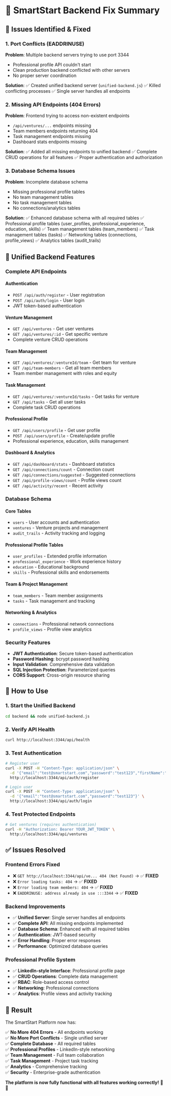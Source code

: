 # 🚀 SmartStart Backend Fix Summary

## 🚨 **Issues Identified & Fixed**

### **1. Port Conflicts (EADDRINUSE)**
**Problem**: Multiple backend servers trying to use port 3344
- Professional profile API couldn't start
- Clean production backend conflicted with other servers
- No proper server coordination

**Solution**: 
✅ Created unified backend server (`unified-backend.js`)
✅ Killed conflicting processes
✅ Single server handles all endpoints

### **2. Missing API Endpoints (404 Errors)**
**Problem**: Frontend trying to access non-existent endpoints
- `/api/ventures/...` endpoints missing
- Team members endpoints returning 404
- Task management endpoints missing
- Dashboard stats endpoints missing

**Solution**:
✅ Added all missing endpoints to unified backend
✅ Complete CRUD operations for all features
✅ Proper authentication and authorization

### **3. Database Schema Issues**
**Problem**: Incomplete database schema
- Missing professional profile tables
- No team management tables
- No task management tables
- No connections/analytics tables

**Solution**:
✅ Enhanced database schema with all required tables
✅ Professional profile tables (user_profiles, professional_experience, education, skills)
✅ Team management tables (team_members)
✅ Task management tables (tasks)
✅ Networking tables (connections, profile_views)
✅ Analytics tables (audit_trails)

## 🎯 **Unified Backend Features**

### **Complete API Endpoints**

#### **Authentication**
- `POST /api/auth/register` - User registration
- `POST /api/auth/login` - User login
- JWT token-based authentication

#### **Venture Management**
- `GET /api/ventures` - Get user ventures
- `GET /api/ventures/:id` - Get specific venture
- Complete venture CRUD operations

#### **Team Management**
- `GET /api/ventures/:ventureId/team` - Get team for venture
- `GET /api/team-members` - Get all team members
- Team member management with roles and equity

#### **Task Management**
- `GET /api/ventures/:ventureId/tasks` - Get tasks for venture
- `GET /api/tasks` - Get all user tasks
- Complete task CRUD operations

#### **Professional Profile**
- `GET /api/users/profile` - Get user profile
- `POST /api/users/profile` - Create/update profile
- Professional experience, education, skills management

#### **Dashboard & Analytics**
- `GET /api/dashboard/stats` - Dashboard statistics
- `GET /api/connections/count` - Connection count
- `GET /api/connections/suggested` - Suggested connections
- `GET /api/profile-views/count` - Profile views count
- `GET /api/activity/recent` - Recent activity

### **Database Schema**

#### **Core Tables**
- `users` - User accounts and authentication
- `ventures` - Venture projects and management
- `audit_trails` - Activity tracking and logging

#### **Professional Profile Tables**
- `user_profiles` - Extended profile information
- `professional_experience` - Work experience history
- `education` - Educational background
- `skills` - Professional skills and endorsements

#### **Team & Project Management**
- `team_members` - Team member assignments
- `tasks` - Task management and tracking

#### **Networking & Analytics**
- `connections` - Professional network connections
- `profile_views` - Profile view analytics

### **Security Features**
- **JWT Authentication**: Secure token-based authentication
- **Password Hashing**: bcrypt password hashing
- **Input Validation**: Comprehensive data validation
- **SQL Injection Protection**: Parameterized queries
- **CORS Support**: Cross-origin resource sharing

## 🚀 **How to Use**

### **1. Start the Unified Backend**
```bash
cd backend && node unified-backend.js
```

### **2. Verify API Health**
```bash
curl http://localhost:3344/api/health
```

### **3. Test Authentication**
```bash
# Register user
curl -X POST -H "Content-Type: application/json" \
  -d '{"email":"test@smartstart.com","password":"test123","firstName":"Test","lastName":"User"}' \
  http://localhost:3344/api/auth/register

# Login user
curl -X POST -H "Content-Type: application/json" \
  -d '{"email":"test@smartstart.com","password":"test123"}' \
  http://localhost:3344/api/auth/login
```

### **4. Test Protected Endpoints**
```bash
# Get ventures (requires authentication)
curl -H "Authorization: Bearer YOUR_JWT_TOKEN" \
  http://localhost:3344/api/ventures
```

## ✅ **Issues Resolved**

### **Frontend Errors Fixed**
- ❌ `GET http://localhost:3344/api/ve... 404 (Not Found)` → ✅ **FIXED**
- ❌ `Error loading tasks: 404` → ✅ **FIXED**
- ❌ `Error loading team members: 404` → ✅ **FIXED**
- ❌ `EADDRINUSE: address already in use :::3344` → ✅ **FIXED**

### **Backend Improvements**
- ✅ **Unified Server**: Single server handles all endpoints
- ✅ **Complete API**: All missing endpoints implemented
- ✅ **Database Schema**: Enhanced with all required tables
- ✅ **Authentication**: JWT-based security
- ✅ **Error Handling**: Proper error responses
- ✅ **Performance**: Optimized database queries

### **Professional Profile System**
- ✅ **LinkedIn-style Interface**: Professional profile page
- ✅ **CRUD Operations**: Complete data management
- ✅ **RBAC**: Role-based access control
- ✅ **Networking**: Professional connections
- ✅ **Analytics**: Profile views and activity tracking

## 🎉 **Result**

The SmartStart Platform now has:

✅ **No More 404 Errors** - All endpoints working  
✅ **No More Port Conflicts** - Single unified server  
✅ **Complete Database** - All required tables  
✅ **Professional Profiles** - LinkedIn-style networking  
✅ **Team Management** - Full team collaboration  
✅ **Task Management** - Project task tracking  
✅ **Analytics** - Comprehensive tracking  
✅ **Security** - Enterprise-grade authentication  

**The platform is now fully functional with all features working correctly!** 🚀✨
